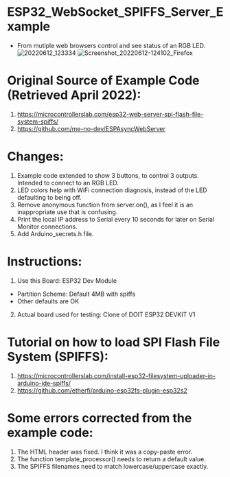 # ESP32_WebSocket_SPIFFS_Server_Example
- From mutiple web browsers control and see status of an RGB LED.
![20220612_123334](https://user-images.githubusercontent.com/96515734/178651975-1db44275-ab05-49a7-82d5-4d3af195ac1c.jpg)
![Screenshot_20220612-124102_Firefox](https://user-images.githubusercontent.com/96515734/178652673-4ae9d7ca-ac53-4315-9b2b-b15f8aff5c1f.jpg)

# Original Source of Example Code (Retrieved April 2022):
1. https://microcontrollerslab.com/esp32-web-server-spi-flash-file-system-spiffs/
2. https://github.com/me-no-dev/ESPAsyncWebServer

# Changes:
1. Example code extended to show 3 buttons, to control 3 outputs. Intended to connect to an RGB LED.
2. LED colors help with WiFi connection diagnosis, instead of the LED defaulting to being off.
3. Remove anonymous function from server.on(), as I feel it is an inappropriate use that is confusing.
4. Print the local IP address to Serial every 10 seconds for later on Serial Monitor connections.
5. Add Arduino_secrets.h file.

# Instructions:
1. Use this Board: ESP32 Dev Module
 - Partition Scheme: Default 4MB with spiffs
 - Other defaults are OK
2. Actual board used for testing: Clone of DOIT ESP32 DEVKIT V1

# Tutorial on how to load SPI Flash File System (SPIFFS):
1. https://microcontrollerslab.com/install-esp32-filesystem-uploader-in-arduino-ide-spiffs/
2. https://github.com/etherfi/arduino-esp32fs-plugin-esp32s2
 
# Some errors corrected from the example code:
1. The HTML header was fixed. I think it was a copy-paste error.
2. The function template_processor() needs to return a default value.
3. The SPIFFS filenames need to match lowercase/uppercase exactly.
